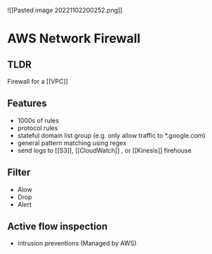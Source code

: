 ![[Pasted image 20221102200252.png]]
# AWS Network Firewall

## TLDR
Firewall for a [[VPC]]

## Features
- 1000s of rules
- protocol rules
- stateful domain list group (e.g. only allow traffic to *.google.com)
- general pattern matching using regex
- send logs to [[S3]], [[CloudWatch]] , or [[Kinesis]] firehouse

## Filter
- Alow
- Drop
- Alert

## Active flow inspection
- intrusion preventions (Managed by AWS)